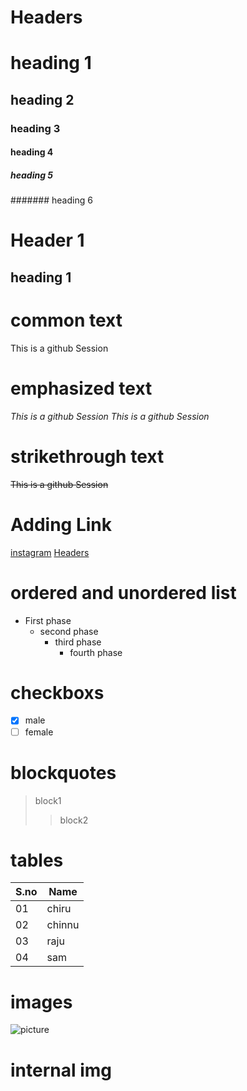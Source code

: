 # Headers
# heading 1
## heading 2
### heading 3
#### heading 4
##### heading 5
####### heading 6


Header 1
========
heading 1
----------

# common text
This is a github Session
# emphasized text
*This is a github Session*
_This is a github Session_
# strikethrough text
~~This is a github Session~~

Adding Link
===========
[instagram](https://www.instagram.com/)
[Headers](#Headers "goto Headers")


ordered and unordered list
==========================
- First phase
  - second phase
    - third phase
      - fourth phase
      
checkboxs
=========
-[x] male
-[ ] female

blockquotes
===========
> block1
>> block2



tables
======
S.no | Name
-----|-----
01   | chiru
02   | chinnu
03   | raju
04   | sam


images
======
![picture](https://bigcatsindia.com/wp-content/uploads/2018/06/Royal-Bengal-Tiger.jpg)

internal img
============
